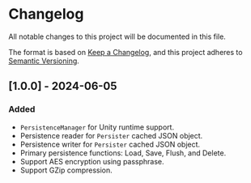 # Changelog

All notable changes to this project will be documented in this file.

The format is based on [Keep a Changelog](https://keepachangelog.com/en/1.1.0/),
and this project adheres to [Semantic Versioning](https://semver.org/spec/v2.0.0.html).

## [1.0.0] - 2024-06-05

### Added

- `PersistenceManager` for Unity runtime support.
- Persistence reader for `Persister` cached JSON object.
- Persistence writer for `Persister` cached JSON object.
- Primary persistence functions: Load, Save, Flush, and Delete.
- Support AES encryption using passphrase.
- Support GZip compression.
